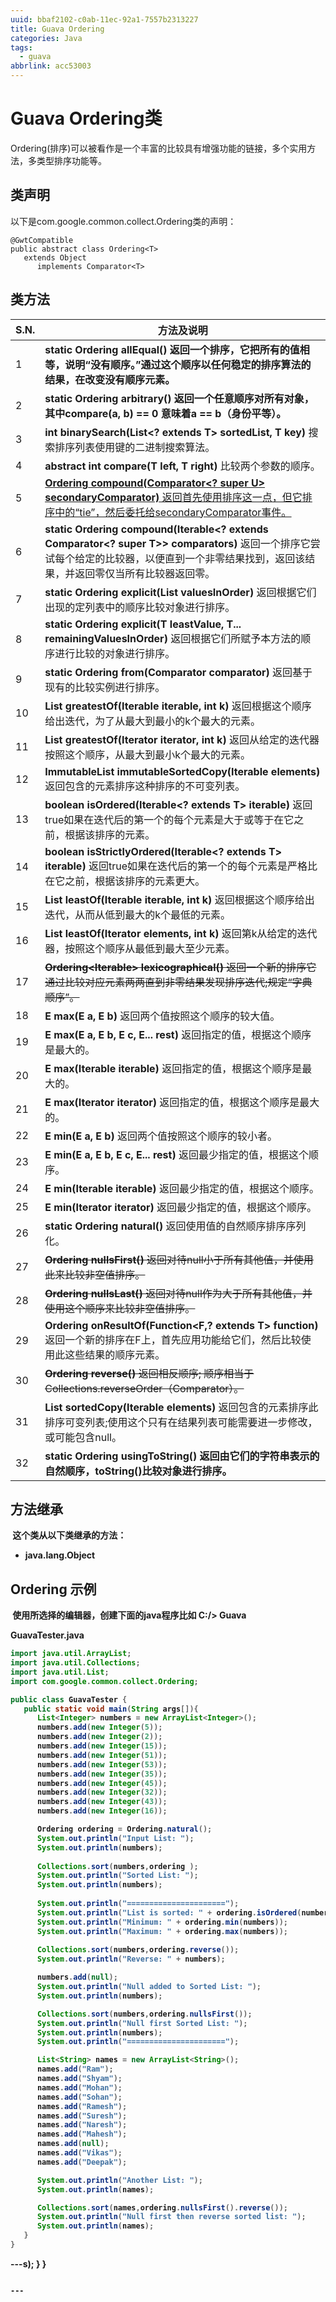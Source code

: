```yaml
---
uuid: bbaf2102-c0ab-11ec-92a1-7557b2313227
title: Guava Ordering
categories: Java
tags:
  - guava
abbrlink: acc53003
---
```


# Guava Ordering类

Ordering(排序)可以被看作是一个丰富的比较具有增强功能的链接，多个实用方法，多类型排序功能等。

## 	类声明

以下是com.google.common.collect.Ordering<T>类的声明：

```
@GwtCompatible
public abstract class Ordering<T>
   extends Object
      implements Comparator<T>
```

## 	类方法

| S.N. | 方法及说明                                                   |
| ---- | ------------------------------------------------------------ |
| 1    | **static Ordering<Object> allEqual()**  	返回一个排序，它把所有的值相等，说明“没有顺序。”通过这个顺序以任何稳定的排序算法的结果，在改变没有顺序元素。 |
| 2    | **static Ordering<Object> arbitrary()**  	返回一个任意顺序对所有对象，其中compare(a, b) == 0 意味着a == b（身份平等）。 |
| 3    | **int binarySearch(List<? extends T> sortedList, T key)**  	搜索排序列表使用键的二进制搜索算法。 |
| 4    | **abstract int compare(T left, T right)**  比较两个参数的顺序。 |
| 5    | **<U extends T> Ordering<U> compound(Comparator<? super U> secondaryComparator)**  			返回首先使用排序这一点，但它排序中的“tie”，然后委托给secondaryComparator事件。 |
| 6    | **static <T> Ordering<T> compound(Iterable<? extends Comparator<? super T>> comparators)**  			返回一个排序它尝试每个给定的比较器，以便直到一个非零结果找到，返回该结果，并返回零仅当所有比较器返回零。 |
| 7    | **static <T> Ordering<T> explicit(List<T> valuesInOrder)**  返回根据它们出现的定列表中的顺序比较对象进行排序。 |
| 8    | **static <T> Ordering<T> explicit(T leastValue, T... remainingValuesInOrder)**  返回根据它们所赋予本方法的顺序进行比较的对象进行排序。 |
| 9    | **static <T> Ordering<T> from(Comparator<T> comparator)**  返回基于现有的比较实例进行排序。 |
| 10   | **<E extends T> List<E> greatestOf(Iterable<E> iterable, int k)**  	返回根据这个顺序给出迭代，为了从最大到最小的k个最大的元素。 |
| 11   | **<E extends T> List<E> greatestOf(Iterator<E> iterator, int k)**  返回从给定的迭代器按照这个顺序，从最大到最小k个最大的元素。 |
| 12   | **<E extends T> ImmutableList<E> immutableSortedCopy(Iterable<E> elements)**  			返回包含的元素排序这种排序的不可变列表。 |
| 13   | **boolean isOrdered(Iterable<? extends T> iterable)**  返回true如果在迭代后的第一个的每个元素是大于或等于在它之前，根据该排序的元素。 |
| 14   | **boolean isStrictlyOrdered(Iterable<? extends T> iterable)**  返回true如果在迭代后的第一个的每个元素是严格比在它之前，根据该排序的元素更大。 |
| 15   | **<E extends T> List<E> leastOf(Iterable<E> iterable, int k)**  	返回根据这个顺序给出迭代，从而从低到最大的k个最低的元素。 |
| 16   | **<E extends T> List<E> leastOf(Iterator<E> elements, int k)**  	返回第k从给定的迭代器，按照这个顺序从最低到最大至少元素。 |
| 17   | **<S extends T> Ordering<Iterable<S>> lexicographical()**  	返回一个新的排序它通过比较对应元素两两直到非零结果发现排序迭代;规定“字典顺序”。 |
| 18   | **<E extends T> E max(E a, E b)**  	返回两个值按照这个顺序的较大值。 |
| 19   | **<E extends T> E max(E a, E b, E c, E... rest)**  返回指定的值，根据这个顺序是最大的。 |
| 20   | **<E extends T> E max(Iterable<E> iterable)**  	返回指定的值，根据这个顺序是最大的。 |
| 21   | **<E extends T> E max(Iterator<E> iterator)**  	返回指定的值，根据这个顺序是最大的。 |
| 22   | **<E extends T> E min(E a, E b)**  	返回两个值按照这个顺序的较小者。 |
| 23   | **<E extends T> E min(E a, E b, E c, E... rest)**  返回最少指定的值，根据这个顺序。 |
| 24   | **<E extends T> E min(Iterable<E> iterable)**  返回最少指定的值，根据这个顺序。 |
| 25   | **<E extends T> E min(Iterator<E> iterator)**  返回最少指定的值，根据这个顺序。 |
| 26   | **static <C extends Comparable> Ordering<C> natural()**  返回使用值的自然顺序排序序列化。 |
| 27   | **<S extends T> Ordering<S> nullsFirst()**  返回对待null小于所有其他值，并使用此来比较非空值排序。 |
| 28   | **<S extends T> Ordering<S> nullsLast()**  返回对待null作为大于所有其他值，并使用这个顺序来比较非空值排序。 |
| 29   | **<F> Ordering<F> onResultOf(Function<F,? extends T> function)**  	返回一个新的排序在F上，首先应用功能给它们，然后比较使用此这些结果的顺序元素。 |
| 30   | **<S extends T> Ordering<S> reverse()**  	返回相反顺序; 顺序相当于Collections.reverseOrder（Comparator）。 |
| 31   | **<E extends T> List<E> sortedCopy(Iterable<E> elements)**  返回包含的元素排序此排序可变列表;使用这个只有在结果列表可能需要进一步修改，或可能包含null。 |
| 32   | **static Ordering<Object> usingToString()**  返回由它们的字符串表示的自然顺序，toString()比较对象进行排序。 |

## 	方法继承

​	这个类从以下类继承的方法：

- java.lang.Object

## 	Ordering 示例

​	使用所选择的编辑器，创建下面的java程序比如 C:/> Guava

GuavaTester.java

```java
import java.util.ArrayList;
import java.util.Collections;
import java.util.List;
import com.google.common.collect.Ordering;

public class GuavaTester {
   public static void main(String args[]){
      List<Integer> numbers = new ArrayList<Integer>();
      numbers.add(new Integer(5));
      numbers.add(new Integer(2));
      numbers.add(new Integer(15));
      numbers.add(new Integer(51));
      numbers.add(new Integer(53));
      numbers.add(new Integer(35));
      numbers.add(new Integer(45));
      numbers.add(new Integer(32));
      numbers.add(new Integer(43));
      numbers.add(new Integer(16));

      Ordering ordering = Ordering.natural();
      System.out.println("Input List: ");
      System.out.println(numbers);		
         
      Collections.sort(numbers,ordering );
      System.out.println("Sorted List: ");
      System.out.println(numbers);
         
      System.out.println("======================");
      System.out.println("List is sorted: " + ordering.isOrdered(numbers));
      System.out.println("Minimum: " + ordering.min(numbers));
      System.out.println("Maximum: " + ordering.max(numbers));
         
      Collections.sort(numbers,ordering.reverse());
      System.out.println("Reverse: " + numbers);

      numbers.add(null);
      System.out.println("Null added to Sorted List: ");
      System.out.println(numbers);		

      Collections.sort(numbers,ordering.nullsFirst());
      System.out.println("Null first Sorted List: ");
      System.out.println(numbers);
      System.out.println("======================");

      List<String> names = new ArrayList<String>();
      names.add("Ram");
      names.add("Shyam");
      names.add("Mohan");
      names.add("Sohan");
      names.add("Ramesh");
      names.add("Suresh");
      names.add("Naresh");
      names.add("Mahesh");
      names.add(null);
      names.add("Vikas");
      names.add("Deepak");

      System.out.println("Another List: ");
      System.out.println(names);

	  Collections.sort(names,ordering.nullsFirst().reverse());
      System.out.println("Null first then reverse sorted list: ");
      System.out.println(names);
   }
}
```

---s);
   }
}
```

---